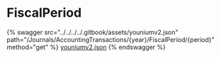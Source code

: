 # FiscalPeriod

{% swagger src="../../../../.gitbook/assets/youniumv2.json" path="/Journals/AccountingTransactions/{year}/FiscalPeriod/{period}" method="get" %}
[youniumv2.json](../../../../.gitbook/assets/youniumv2.json)
{% endswagger %}
